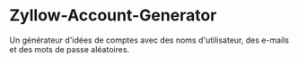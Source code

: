 # Zyllow-Account-Generator
Un générateur d'idées de comptes avec des noms d'utilisateur, des e-mails et des mots de passe aléatoires.
